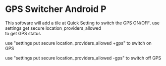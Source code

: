 # GPS Switcher Android P
This software will add a tile at Quick Setting to switch the GPS ON/OFF.
use
    settings get secure location_providers_allowed    
to get GPS status

use
    "settings put secure location_providers_allowed +gps"
to switch on GPS

use
    "settings put secure location_providers_allowed -gps"
to switch off GPS
